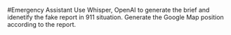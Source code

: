 #Emergency Assistant
Use  Whisper, OpenAI to generate the brief and idenetify the fake report in 911 situation. Generate the Google Map position according to the report.
